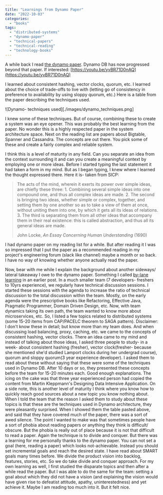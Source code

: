 ```yaml
---
title: "Learnings from Dynamo Paper"
date: "2022-10-03"
categories: 
  - "books"
tags: 
  - "distributed-systems"
  - "dynamo-paper"
  - "technical-papers"
  - "technical-reading"
  - "technology-books"
---
```


A while back I read [the dynamo paper](https://github.com/papers-we-love/papers-we-love/blob/master/datastores/dynamo-amazons-highly-available-key-value-store.pdf). Dynamo DB has now progressed beyond that paper. If interested: [https://youtu.be/yvBR71D0nAQ](https://youtu.be/yvBR71D0nAQ)

I learned about consistent hashing, vector clocks, quorum, etc. I learned about the choice of trade-offs to live with (letting go of consistency in preference to availability by using sloppy quorum, etc.) Here is a table from the paper describing the techniques used.

![Dynamo- techniques used][./images/dynamo_techniques.png]

I knew some of these techniques. But of course, combining these to create a system was an eye opener. This was probably the best learning from the paper. No wonder this is a highly respected paper in the system architecture space. Next on the reading list are papers about Bigtable, Spanner and Cassandra. The concepts are out there. You pick some of these and create a fairly complex and reliable system.

I think this is a level of maturity in any field. Can you separate an idea from the context surrounding it and can you create a meaningful context by employing one or more ideas. Before I started typing the last statement it had taken a form in my mind. But as I began typing, I knew where I learned the thought expressed there. Here it is- taken from SICP:

> The acts of the mind, wherein it exerts its power over simple ideas, are chiefly these three: 1. Combining several simple ideas into one compound one, and thus all complex ideas are made. 2. The second is bringing two ideas, whether simple or complex, together, and setting them by one another so as to take a view of them at once, without uniting them into one, by which it gets all its ideas of relations. 3. The third is separating them from all other ideas that accompany them in their real existence: this is called abstraction, and thus all its general ideas are made.
> 
> John Locke, _An Essay Concerning Human Understanding_ (1690)

I had dynamo paper on my reading list for a while. But after reading it I was so impressed that I put the paper as a recommended reading in my project's engineering forum (slack like channel) maybe a month or so back. I have no way of knowing whether anyone actually read the paper.

Now, bear with me while I explain the background about another sideways/ lateral takeaway I owe to the dynamo paper. Something I called [by-lane learning](https://abjtechblog.wordpress.com/2021/05/06/bylane-learning/) in an earlier post. In a much smaller team (7 developers- freshers to 10yrs experience), we regularly have technical discussion sessions. I started these sessions with the agenda to increase the ratio of technical discussion to the total discussion within the team. Mostly, on the early agenda were the prescriptive books like Refactoring, Effective Java, Pragmatic Programmer, Domain Driven Design, etc. Now, with team dynamics taking its own path, the team wanted to know more about microservices, etc. So, I listed a few topics related to distributed systems (some 15-20 items from CAP/PACELC theorem to SAGA pattern). Disclaimer: I don't know these in detail; but know more than my team does. And when discussing load balancing, proxy, caching, etc. we came to the concepts of consistent hashing, vector clocks. There an idea came to my mind and instead of talking about those ideas, I asked three people to study- in a week- about consistent hashing (fresher), vector clock(fresher- because she mentioned she'd studied Lamport clocks during her undergrad course), quorum and sloppy quorum(3 year experience developer). I asked them to read about these without saying that these were some of the techniques used in Dynamo DB. After 10 days or so, they presented these concepts before the team for 15-20 minutes each. Good enough explanations. The icing on the cake was that three year experienced person had copied the content from Martin Kleppmann's Designing Data Intensive Application. On a side note, this is another level of maturity I think where you know how to quickly reach good sources about a new topic you know nothing about. When I told the team that the reason I asked them to study about these topics is that these are the techniques used in Dynamo architecture, they were pleasantly surprised. When I showed them the table pasted above, and said that they have covered much of the paper, there was a sort of awed silence. The point I wanted to make was that sometimes people have a sort of phobia about reading papers or anything they think is difficult/ obscure. But the phobia is really out of place because it is not that difficult to read a paper. Again the technique is to divide and conquer. But there was a learning for me personally thanks to the dynamo paper. You can not set a goal (here, reading a paper) which looks not-achievable. Instead you should set incremental goals and reach the desired state. I have read about SMART goals many times before. We divide the product vision into backlog, features, stories, etc. So we do take divide and conquer approach. For my own learning as well, I first studied the disparate topics and then after a while read the paper. But I was able to do the same for the team: setting a goal about which they did not have a vision (and explaining the vision would have given rise to defeatist attitude, apathy, uninterestedness) and yet achieve it. Maybe I am reading too much into it. But it felt nice.
